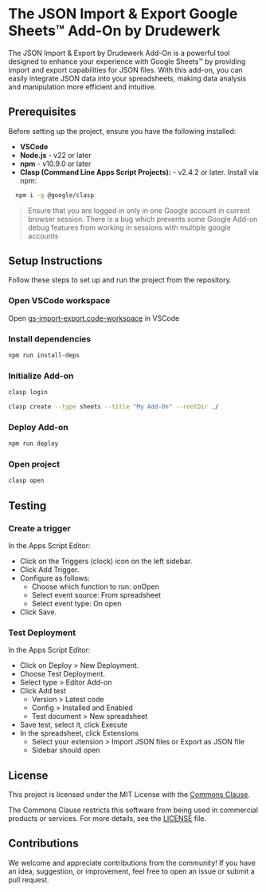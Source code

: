 # The JSON Import & Export Google Sheets™ Add-On by Drudewerk

The JSON Import & Export by Drudewerk Add-On is a powerful tool designed to enhance your experience with Google Sheets™ by providing import and export capabilities for JSON files. With this add-on, you can easily integrate JSON data into your spreadsheets, making data analysis and manipulation more efficient and intuitive.

## Prerequisites

Before setting up the project, ensure you have the following installed:

- **VSCode**
- **Node.js** - v22 or later
- **npm** - v10.9.0 or later
- **Clasp (Command Line Apps Script Projects):** - v2.4.2 or later. Install via npm:

```bash
  npm i -g @google/clasp
```

 > Ensure that you are logged in only in one Google account in current browser session. There is a bug which prevents some Google Add-on debug features from working in sessions with multiple google accounts

## Setup Instructions

Follow these steps to set up and run the project from the repository.

### Open VSCode workspace

Open [gs-import-export.code-workspace](https://github.com/drudewerk/gs-import-export/blob/main/.vscode/gs-import-export.code-workspace) in VSCode

### Install dependencies

```bash
npm run install-deps
```

### Initialize Add-on

```bash
clasp login

clasp create --type sheets --title "My Add-On" --rootDir ./
```

### Deploy Add-on

```bash
npm run deploy
```

### Open project

```bash
clasp open
```

## Testing

### Create a trigger

In the Apps Script Editor:

- Click on the Triggers (clock) icon on the left sidebar.
- Click Add Trigger.
- Configure as follows:
  - Choose which function to run: onOpen
  - Select event source: From spreadsheet
  - Select event type: On open
- Click Save.

### Test Deployment

In the Apps Script Editor:

- Click on Deploy > New Deployment.
- Choose Test Deployment.
- Select type > Editor Add-on
- Click Add test
  - Version > Latest code
  - Config > Installed and Enabled
  - Test document > New spreadsheet
- Save test, select it, click Execute
- In the spreadsheet, click Extensions
  - Select your extension > Import JSON files or Export as JSON file
  - Sidebar should open

## License

This project is licensed under the MIT License with the [Commons Clause](https://commonsclause.com/).

The Commons Clause restricts this software from being used in commercial products or services. For more details, see the [LICENSE](https://github.com/drudewerk/gs-import-export/blob/main/LICENSE) file.

## Contributions

We welcome and appreciate contributions from the community! If you have an idea, suggestion, or improvement, feel free to open an issue or submit a pull request.
